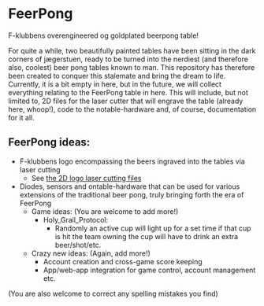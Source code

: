 # FeerPong
F-klubbens overengineered og goldplated beerpong table!

For quite a while, two beautifully painted tables have been sitting in the dark corners of jægerstuen, ready to be turned into the nerdiest (and therefore also, coolest) beer pong tables known to man. This repository has therefore been created to conquer this stalemate and bring the dream to life. Currently, it is a bit empty in here, but in the future, we will collect everything relating to the FeerPong table in here. This will include, but not limited to, 2D files for the laser cutter that will engrave the table (already here, whoop!), code to the notable-hardware and, of course, documentation for it all.

## FeerPong ideas:
- F-klubbens logo encompassing the beers ingraved into the tables via laser cutting
  - See [the 2D logo laser cutting files](PhysicalDesign/2DLogoLaserCutting)
- Diodes, sensors and ontable-hardware that can be used for various extensions of the traditional beer pong, truly bringing forth the era of FeerPong
  - Game ideas: (You are welcome to add more!)
    - Holy_Grail_Protocol:
      - Randomly an active cup will light up for a set time if that cup is hit the team owning the cup will have to drink an extra beer/shot/etc.
  - Crazy new ideas: (Again, add more!)
    - Account creation and cross-game score keeping
    - App/web-app integration for game control, account management etc.
    

(You are also welcome to correct any spelling mistakes you find)
